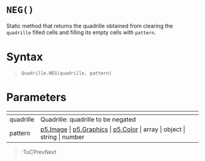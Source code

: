 # `NEG()`

Static method that returns the quadrille obtained from clearing the `quadrille` filled cells and filling its empty cells with `pattern`.

# Syntax

> `Quadrille.NEG(quadrille, pattern)`

# Parameters

| <!-- -->  | <!-- -->                                                                                                       |
|-----------|----------------------------------------------------------------------------------------------------------------|
| quadrille | Quadrille: quadrille to be negated                                                                             |
| pattern   | [p5.Image](https://p5js.org/reference/#/p5.Image) \| [p5.Graphics](https://p5js.org/reference/#/p5.Graphics) \| [p5.Color](https://p5js.org/reference/#/p5.Color) \| array \| object \| string \| number |

> :ToCPrevNext